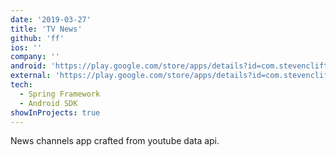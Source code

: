```yaml
---
date: '2019-03-27'
title: 'TV News'
github: 'ff'
ios: ''
company: ''
android: 'https://play.google.com/store/apps/details?id=com.stevenclift.tvnewsapp&hl=en'
external: 'https://play.google.com/store/apps/details?id=com.stevenclift.tvnewsapp&hl=en'
tech:
  - Spring Framework
  - Android SDK
showInProjects: true
---
```


News channels app crafted from youtube data api.
